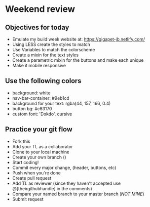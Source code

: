 # Weekend review

## Objectives for today

- Emulate my build week website at: https://gigapet-jb.netlify.com/
- Using LESS create the styles to match
- Use Variables to match the colorscheme
- Create a mixin for the text styles
- Create a parametric mixin for the buttons and make each unique
- Make it mobile responsive

## Use the following colors

- background: white
- nav-bar-container: #9eb1cd
- background for your text: rgba(44, 157, 166, 0.4)
- button bg: #c63170
- custom font: 'Dokdo', cursive

## Practice your git flow

- Fork this
- Add your TL as a collaborator
- Clone to your local machine
- Create your own branch (<firstname-lastname>)
- Start coding!
- Commit every major change, (header, buttons, etc)
- Push when you're done
- Create pull request
- Add TL as reviewer (since they haven't accepted use @[theirgithubhandle] in the comments)
- Compare your named branch to your master branch (_NOT MINE_)
- Submit request
